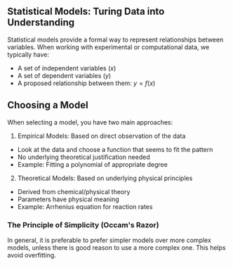 ## Statistical Models: Turing Data into Understanding

Statistical models provide a formal way to represent relationships between variables. When working with experimental or computational data, we typically have:

- A set of independent variables ($x$)
- A set of dependent variables ($y$)
- A proposed relationship between them: $y = f(x)$

## Choosing a Model

When selecting a model, you have two main approaches:

1. Empirical Models: Based on direct observation of the data
- Look at the data and choose a function that seems to fit the pattern
- No underlying theoretical justification needed
- Example: Fitting a polynomial of appropriate degree

2. Theoretical Models: Based on underlying physical principles
  - Derived from chemical/physical theory
  - Parameters have physical meaning
  - Example: Arrhenius equation for reaction rates

### The Principle of Simplicity (Occam's Razor)
In general, it is preferable to prefer simpler models over more complex models, unless there is good reason to use a more complex one. This helps avoid overfitting.
